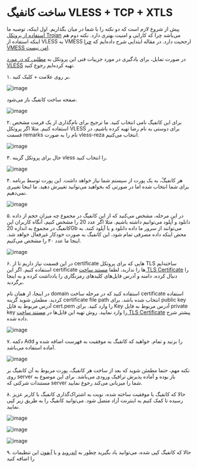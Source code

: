 # ساخت کانفیگ VLESS + TCP + XTLS

پیش از شروع لازم است که دو نکته را با شما در میان بگذاریم. اول اینکه، توصیه ما [استفاده از پروتکل Trojan‌](https://github.com/iranxray/hope/blob/main/create-trojan.md) می‌باشد چرا که کارایی و امنیت بهتری دارد. نکته دوم هم اینکه استفاده از VLESS به VMESS ارجحیت دارد. در مقاله ابتدایی شرح داده‌ایم که [چرا VMESS امن نیست](https://github.com/iranxray/hope#%D9%BE%D8%B1%D9%88%D8%AA%DA%A9%D9%84-vmess-%D8%BA%DB%8C%D8%B1-%D8%A7%DB%8C%D9%85%D9%86-skull).

در صورت تمایل، برای یادگیری در مورد جزییات فنی این پروتکل به [مطلبی که در مورد VLESS](https://github.com/iranxray/hope#%D9%BE%D8%B1%D9%88%D8%AA%DA%A9%D9%84-vless-%D8%A7%DB%8C%D9%85%D9%86-sunglasses) تهیه کرده‌ایم رجوع کنید.

۱. بر روی علامت + کلیک کنید.

![image](https://user-images.githubusercontent.com/118040490/201569651-5ae49659-70f3-4a43-a4ce-5a7ed8f87df1.png)

صفحه ساخت کانفیگ باز می‌شود.

![image](https://user-images.githubusercontent.com/118040490/201569842-bba57b9d-4144-4c44-a706-257cacc3d6b8.png)

۲. برای این کانفیگ نامی انتخاب کنید. ما ترجیح برای نام‌گذاری از یک فرمت مشخص استفاده کنیم. مثلا اگر پروتکل VLESS برای دوستی به نام رضا تهیه کرده باشیم، در قسمت remarks نام را به صورت vless-reza انتخاب می‌کنیم.

![image](https://user-images.githubusercontent.com/118040490/201570179-0ffbe326-db4a-4cff-a702-1633061d3bfc.png)


۳. حال برای پروتکل گزینه vless را انتخاب کنید. 

![image](https://user-images.githubusercontent.com/118040490/201570343-5966368f-7dc3-47e9-a6c4-f5e3ed5525a5.png)

۴. هر کانفیگُ، به یک پورت از سیستم شما نیاز خواهد داشت. این پورت توسط برنامه برای شما انتخاب شده اما در صورتی که بخواهید می‌توانید تغییرش دهید. ما اینجا تغییری نمی‌دهیم.

![image](https://user-images.githubusercontent.com/118040490/201583336-e38c5121-2f20-4911-a236-60a0d81e82a0.png)

۵. در این مرحله، مشخص می‌کنید که از این کانفیگ در مجموع چه میزان حجم از داده دانلود و آپلود می‌توانیم داشته باشیم. مثلا اگر عدد 20 را مشخص کنیم، آنگاه کاربران این کانفیگ در مجموع به اندازه 20Gb می‌توانند از سرور ما داده دانلود و یا آپلود کنند. به محض اینکه داده مصرفی تمام شود، این کانفیگ به صورت خودکار غیرفعال خواهد شد. اینجا ما عدد ۳۰ را مشخص می‌کنیم.

![image](https://user-images.githubusercontent.com/118040490/201583716-95b49100-cdb7-4ecf-a46b-7ff5569de491.png)

۶. در این قسمت نیاز داریم تا از certificate هایی که برای پروتکل TLS ساخته‌ایم استفاده کنیم. اگر این certificate ها را ندارید، لطفا [مستند ساخت TLS Certificate](https://github.com/iranxray/hope/blob/main/create-tsl-certificate.md) را دنبال کرده، دامنه و آدرس فایل‌های کلیدهای رمزنگاری را یادداشت کرده و به اینجا برگردید.

در اینجا، از همان نام domain استفاده کنید که در مرحله ساخت certificate استفاده کردید. مطمئن شوید گزینه certificate file path انتخاب شده باشد. برای public key آدرس مربوط به فایل cert.pem را وارد کنید. برای Key آدرس مربوط به فایل private key را وارد نمایید. روش تهیه این فایل‌ها در [مستند ساخت TLS Certificate](https://github.com/iranxray/hope/blob/main/create-tsl-certificate.md) پیشتر شرح داده شده. 

![image](https://user-images.githubusercontent.com/118040490/201596466-93e8f7cf-b15b-4bfd-a002-5d427efb9a1d.png)

۷. دکمه Add را بزنید و تمام. خواهید که کانفیگ به موفقیت به فهرست اضافه شده و آماده استفاده می‌باشد.

![image](https://user-images.githubusercontent.com/118040490/201597880-7654ba1e-792b-4e09-a26a-f28ab4ffaaca.png)


نکته مهم، حتما مطمئن شوید که بعد از ساخت هر کانفیگ، پورت مربوط به آن کانفیگ بر روی server باز بوده و آماده پذیرش ترافیک ورودی می‌باشد. برای این موضوع به مستندات شرکتی که server شما را میزبانی می‌کند رجوع نمایید.

۸. حالا که کانفیگ با موفقیت ساخته شده، نوبت به اشتراک‌گذاری کانفیگ با کاربر عزیز رسیده تا کمک‌ کنیم به اینترنت آزاد متصل شود. می‌توانید کانفیگ را به طریق زیر کپی نمایید.

![image](https://user-images.githubusercontent.com/118040490/201850200-039e1f29-332e-4fa8-bb49-03cc4625fa47.png)

![image](https://user-images.githubusercontent.com/118040490/201850330-6a910c59-5ff8-44ba-a77e-8dfff778d6bd.png)

![image](https://user-images.githubusercontent.com/118040490/201850439-541d423e-60d5-45f6-9105-e02fa6c0629f.png)

۹. حالا که کانفیگ کپی شده، می‌توانید یاد بگیرید چطور به [اندروید](https://github.com/iranxray/hope/blob/main/install-android.md) و یا [آیفون](https://github.com/iranxray/hope/blob/main/install-iphone.md) این تنظیمات را اضافه کنید
